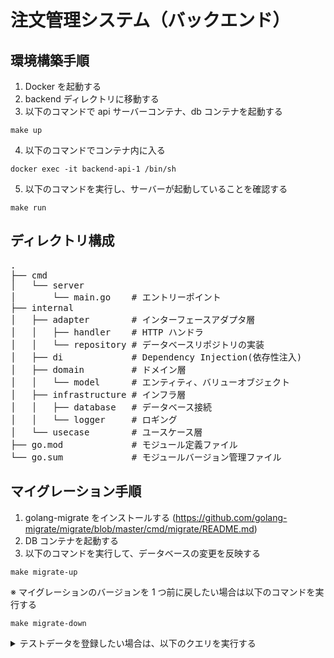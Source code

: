# 注文管理システム（バックエンド）

## 環境構築手順

1. Docker を起動する
2. backend ディレクトリに移動する
3. 以下のコマンドで api サーバーコンテナ、db コンテナを起動する

```
make up
```

4. 以下のコマンドでコンテナ内に入る

```
docker exec -it backend-api-1 /bin/sh
```

5. 以下のコマンドを実行し、サーバーが起動していることを確認する

```
make run
```

## ディレクトリ構成

<pre>
.
├── cmd
│   └── server
│       └── main.go    # エントリーポイント
├── internal
│   ├── adapter        # インターフェースアダプタ層
│   │   ├── handler    # HTTP ハンドラ
│   │   └── repository # データベースリポジトリの実装
│   ├── di             # Dependency Injection(依存性注入)
│   ├── domain         # ドメイン層
│   │   └── model      # エンティティ、バリューオブジェクト
│   ├── infrastructure # インフラ層
│   │   ├── database   # データベース接続
│   │   └── logger     # ロギング
│   └── usecase        # ユースケース層
├── go.mod             # モジュール定義ファイル
└── go.sum             # モジュールバージョン管理ファイル
</pre>

## マイグレーション手順

1. golang-migrate をインストールする (https://github.com/golang-migrate/migrate/blob/master/cmd/migrate/README.md)
2. DB コンテナを起動する
3. 以下のコマンドを実行して、データベースの変更を反映する

```
make migrate-up
```

※ マイグレーションのバージョンを 1 つ前に戻したい場合は以下のコマンドを実行する

```
make migrate-down
```

<details><summary>テストデータを登録したい場合は、以下のクエリを実行する</summary>

```
-- `menus` テーブルにテストデータを挿入
INSERT INTO "menus" ("name", "price", "available", "created_at", "updated_at")
VALUES
    ('親子丼', 800.00, true, CURRENT_TIMESTAMP, CURRENT_TIMESTAMP),
    ('アジフライ定食', 750.00, true, CURRENT_TIMESTAMP, CURRENT_TIMESTAMP),
    ('長崎皿うどん', 850.00, true, CURRENT_TIMESTAMP, CURRENT_TIMESTAMP),
    ('ハンバーグ定食', 850.00, true, CURRENT_TIMESTAMP, CURRENT_TIMESTAMP);

-- `orders` テーブルにテストデータを挿入
INSERT INTO "orders" ("numbered_ticket", "order_date", "total_amount", "created_at", "updated_at")
VALUES
    (1, '2024-08-23 12:34:56', 2450.00, CURRENT_TIMESTAMP, CURRENT_TIMESTAMP),
    (2, '2024-08-23 13:45:00', 750.00, CURRENT_TIMESTAMP, CURRENT_TIMESTAMP),
    (3, '2024-08-23 14:15:30', 850.00, CURRENT_TIMESTAMP, CURRENT_TIMESTAMP);

-- `order_items` テーブルにテストデータを挿入
INSERT INTO "order_items" ("order_id", "menu_id", "quantity", "price", "created_at", "updated_at")
VALUES
    (1, 1, 2, 800.00, CURRENT_TIMESTAMP, CURRENT_TIMESTAMP),
    (1, 3, 1, 850.00, CURRENT_TIMESTAMP, CURRENT_TIMESTAMP),
    (2, 2, 1, 750.00, CURRENT_TIMESTAMP, CURRENT_TIMESTAMP),
    (3, 4, 1, 850.00, CURRENT_TIMESTAMP, CURRENT_TIMESTAMP);

-- `daily_closings` テーブルにテストデータを挿入
INSERT INTO "daily_closings" ("closing_date", "total_sales", "total_orders", "total_voids", "notes", "created_at", "updated_at")
VALUES
    ('2024-08-23', 4050.00, 3, 0, 'No special notes.', CURRENT_TIMESTAMP, CURRENT_TIMESTAMP);

```

</details>
